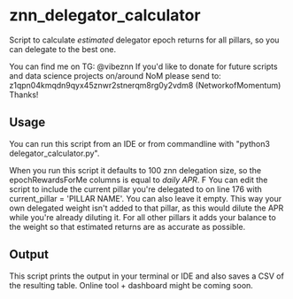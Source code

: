 # znn_delegator_calculator
Script to calculate *estimated* delegator epoch returns for all pillars, so you can delegate to the best one.

You can find me on TG: @vibeznn
If you'd like to donate for future scripts and data science projects on/around NoM please send to: z1qpn04kmqdn9qyx45znwr2stnerqm8rg0y2vdm8 (NetworkofMomentum)
Thanks!


## Usage
You can run this script from an IDE or from commandline with "python3 delegator_calculator.py".

When you run this script it defaults to 100 znn delegation size, so the epochRewardsForMe columns is equal to *daily APR*. F
You can edit the script to include the current pillar you're delegated to on line 176  with current_pillar = 'PILLAR NAME'. You can also leave it empty. 
This way your own delegated weight isn't added to that pillar, as this would dilute the APR while you're already diluting it. For all other pillars it adds your balance to the weight so that estimated returns are as accurate as possible. 

## Output
This script prints the output in your terminal or IDE and also saves a CSV of the resulting table. 
Online tool + dashboard might be coming soon. 